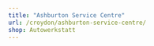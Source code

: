 ```yaml
---
title: "Ashburton Service Centre"
url: /croydon/ashburton-service-centre/
shop: Autowerkstatt
---
```

